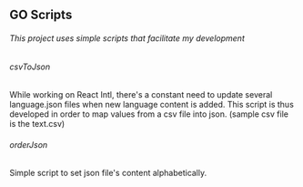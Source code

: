 ## GO Scripts

###### This project uses simple scripts that facilitate my development

###### csvToJson

While working on React Intl, there's a constant need to update several language.json files when new language content is added. This script is thus developed in order to map values from a csv file into json. (sample csv file is the text.csv)

###### orderJson

Simple script to set json file's content alphabetically.
